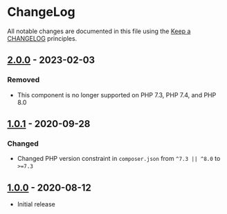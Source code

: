 # ChangeLog

All notable changes are documented in this file using the [Keep a CHANGELOG](https://keepachangelog.com/) principles.

## [2.0.0] - 2023-02-03

### Removed

* This component is no longer supported on PHP 7.3, PHP 7.4, and PHP 8.0

## [1.0.1] - 2020-09-28

### Changed

* Changed PHP version constraint in `composer.json` from `^7.3 || ^8.0` to `>=7.3`

## [1.0.0] - 2020-08-12

* Initial release

[2.0.0]: https://github.com/sebastianbergmann/cli-parser/compare/1.0.1...2.0.0

[1.0.1]: https://github.com/sebastianbergmann/cli-parser/compare/1.0.0...1.0.1

[1.0.0]: https://github.com/sebastianbergmann/cli-parser/compare/bb7bb3297957927962b0a3335befe7b66f7462e9...1.0.0

